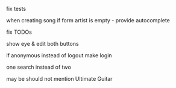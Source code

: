 fix tests

when creating song 
    if form artist is empty - provide autocomplete

fix TODOs

show eye & edit both buttons

if anonymous instead of logout make login

one search instead of two

may be should not mention Ultimate Guitar